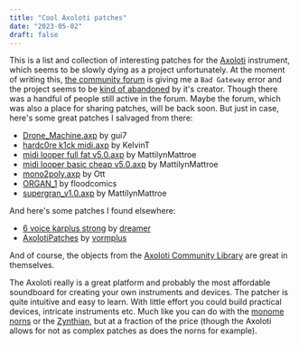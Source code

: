 ```yaml
---
title: "Cool Axoloti patches"
date: "2023-05-02"
draft: false
---
```


This is a list and collection of interesting patches for the [Axoloti](http://www.axoloti.com/) instrument, which seems to be slowly dying as a project unfortunately. At the moment of writing this, [the community forum](http://community.axoloti.com/) is giving me a `Bad Gateway` error and the project seems to be [kind of abandoned](https://github.com/axoloti/axoloti) by it's creator. Though there was a handful of people still active in the forum. Maybe the forum, which was also a place for sharing patches, will be back soon. But just in case, here's some great patches I salvaged from there:

- [Drone_Machine.axp](/Axoloti-patches/Drone_Machine.axp) by gui7
- [hardc0re k1ck midi.axp](/Axoloti-patches/hardc0re&#32;k1ck&#32;midi.axp) by KelvinT
- [midi looper full fat v5.0.axp](/Axoloti-patches/midi-looper-full-fat-v5.0.axp) by MattilynMattroe
- [midi looper basic cheap v5.0.axp](/Axoloti-patches/midi-looper-basic-cheap-v5.0.axp) by MattilynMattroe
- [mono2poly.axp](/Axoloti-patches/mono2poly.axp) by Ott
- [ORGAN_1](/Axoloti-patches/ORGAN_1) by floodcomics
- [supergran_v1.0.axp](/Axoloti-patches/supergran&#32;v1.0&#32;upload.axp) by MattilynMattroe

And here's some patches I found elsewhere:

- [6 voice karplus strong](/Axoloti-patches/karplus-1.zip) by [dreamer](https://patchstorage.com/author/dreamer/)
- [AxolotiPatches](https://github.com/vormplus/AxolotiPatches) by [vormplus](https://github.com/vormplus)

And of course, the objects from the [Axoloti Community Library](http://www.privatepublic.de/public/community-objectlist.html) are great in themselves.

The Axoloti really is a great platform and probably the most affordable soundboard for creating your own instruments and devices. The patcher is quite intuitive and easy to learn. With little effort you could build practical devices, intricate instruments etc. Much like you can do with the [monome norns](https://norns.community/) or the [Zynthian](https://norns.community/), but at a fraction of the price (though the Axoloti allows for not as complex patches as does the norns for example).